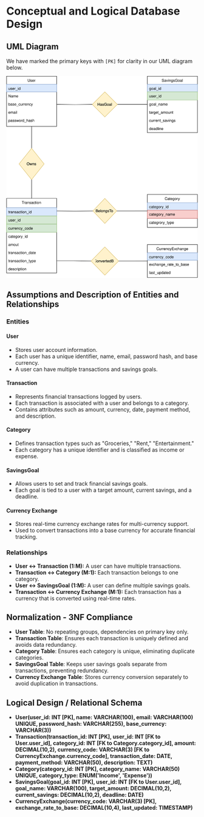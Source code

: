 # Conceptual and Logical Database Design

## UML Diagram

We have marked the primary keys with `[PK]` for clarity in our UML diagram below.

![UML Diagram](assets/FinTrack.drawio.svg)
## Assumptions and Description of Entities and Relationships

### Entities

#### **User**
- Stores user account information.
- Each user has a unique identifier, name, email, password hash, and base currency.
- A user can have multiple transactions and savings goals.

#### **Transaction**
- Represents financial transactions logged by users.
- Each transaction is associated with a user and belongs to a category.
- Contains attributes such as amount, currency, date, payment method, and description.

#### **Category**
- Defines transaction types such as "Groceries," "Rent," "Entertainment."
- Each category has a unique identifier and is classified as income or expense.

#### **SavingsGoal**
- Allows users to set and track financial savings goals.
- Each goal is tied to a user with a target amount, current savings, and a deadline.

#### **Currency Exchange**
- Stores real-time currency exchange rates for multi-currency support.
- Used to convert transactions into a base currency for accurate financial tracking.

### Relationships
- **User ↔ Transaction (1:M):** A user can have multiple transactions.
- **Transaction ↔ Category (M:1):** Each transaction belongs to one category.
- **User ↔ SavingsGoal (1:M):** A user can define multiple savings goals.
- **Transaction ↔ Currency Exchange (M:1):** Each transaction has a currency that is converted using real-time rates.

## Normalization - 3NF Compliance

- **User Table**: No repeating groups, dependencies on primary key only.
- **Transaction Table**: Ensures each transaction is uniquely defined and avoids data redundancy.
- **Category Table**: Ensures each category is unique, eliminating duplicate categories.
- **SavingsGoal Table**: Keeps user savings goals separate from transactions, preventing redundancy.
- **Currency Exchange Table**: Stores currency conversion separately to avoid duplication in transactions.

## Logical Design / Relational Schema

- **User(user_id: INT [PK], name: VARCHAR(100), email: VARCHAR(100) UNIQUE, password_hash: VARCHAR(255), base_currency: VARCHAR(3))**
- **Transaction(transaction_id: INT [PK], user_id: INT [FK to User.user_id], category_id: INT [FK to Category.category_id], amount: DECIMAL(10,2), currency_code: VARCHAR(3) [FK to CurrencyExchange.currency_code], transaction_date: DATE, payment_method: VARCHAR(50), description: TEXT)**
- **Category(category_id: INT [PK], category_name: VARCHAR(50) UNIQUE, category_type: ENUM('Income', 'Expense'))**
- **SavingsGoal(goal_id: INT [PK], user_id: INT [FK to User.user_id], goal_name: VARCHAR(100), target_amount: DECIMAL(10,2), current_savings: DECIMAL(10,2), deadline: DATE)**
- **CurrencyExchange(currency_code: VARCHAR(3) [PK], exchange_rate_to_base: DECIMAL(10,4), last_updated: TIMESTAMP)**

